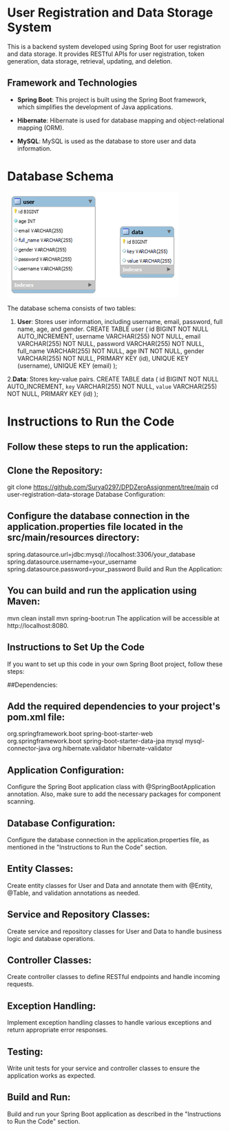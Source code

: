 # User Registration and Data Storage System

This is a backend system developed using Spring Boot for user registration and data storage. It provides RESTful APIs for user registration, token generation, data storage, retrieval, updating, and deletion.

## Framework and Technologies

- **Spring Boot**: This project is built using the Spring Boot framework, which simplifies the development of Java applications.

- **Hibernate**: Hibernate is used for database mapping and object-relational mapping (ORM).

- **MySQL**: MySQL is used as the database to store user and data information.

# Database Schema
<img src="https://github.com/Surya0297/DPDZeroAssignment/blob/main/Data%20Schema.png?raw=true">

The database schema consists of two tables:

1. **User**: Stores user information, including username, email, password, full name, age, and gender.
   CREATE TABLE user (
       id BIGINT NOT NULL AUTO_INCREMENT,
       username VARCHAR(255) NOT NULL,
       email VARCHAR(255) NOT NULL,
       password VARCHAR(255) NOT NULL,
       full_name VARCHAR(255) NOT NULL,
       age INT NOT NULL,
       gender VARCHAR(255) NOT NULL,
       PRIMARY KEY (id),
       UNIQUE KEY (username),
       UNIQUE KEY (email)
   );
   
2.**Data**: Stores key-value pairs.
  CREATE TABLE data (
    id BIGINT NOT NULL AUTO_INCREMENT,
    `key` VARCHAR(255) NOT NULL,
    `value` VARCHAR(255) NOT NULL,
    PRIMARY KEY (id)
  );

# Instructions to Run the Code
## Follow these steps to run the application:

## Clone the Repository:

git clone https://github.com/Surya0297/DPDZeroAssignment/tree/main
cd user-registration-data-storage
Database Configuration:

## Configure the database connection in the application.properties file located in the src/main/resources directory:

spring.datasource.url=jdbc:mysql://localhost:3306/your_database
spring.datasource.username=your_username
spring.datasource.password=your_password
Build and Run the Application:

## You can build and run the application using Maven:

mvn clean install
mvn spring-boot:run
The application will be accessible at http://localhost:8080.

## Instructions to Set Up the Code
If you want to set up this code in your own Spring Boot project, follow these steps:

##Dependencies:

## Add the required dependencies to your project's pom.xml file:

<!-- Spring Boot Starter Web -->
<dependency>
    <groupId>org.springframework.boot</groupId>
    <artifactId>spring-boot-starter-web</artifactId>
</dependency>

<!-- Spring Boot Starter Data JPA -->
<dependency>
    <groupId>org.springframework.boot</groupId>
    <artifactId>spring-boot-starter-data-jpa</artifactId>
</dependency>

<!-- MySQL Connector -->
<dependency>
    <groupId>mysql</groupId>
    <artifactId>mysql-connector-java</artifactId>
</dependency>

<!-- Hibernate Validator -->
<dependency>
    <groupId>org.hibernate.validator</groupId>
    <artifactId>hibernate-validator</artifactId>
</dependency>

## Application Configuration:

Configure the Spring Boot application class with @SpringBootApplication annotation. Also, make sure to add the necessary packages for component scanning.

## Database Configuration:

Configure the database connection in the application.properties file, as mentioned in the "Instructions to Run the Code" section.

## Entity Classes:

Create entity classes for User and Data and annotate them with @Entity, @Table, and validation annotations as needed.

## Service and Repository Classes:

Create service and repository classes for User and Data to handle business logic and database operations.

## Controller Classes:

Create controller classes to define RESTful endpoints and handle incoming requests.

## Exception Handling:

Implement exception handling classes to handle various exceptions and return appropriate error responses.

## Testing:

Write unit tests for your service and controller classes to ensure the application works as expected.

## Build and Run:

Build and run your Spring Boot application as described in the "Instructions to Run the Code" section.
